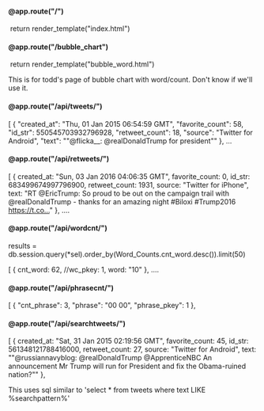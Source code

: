 #### @app.route("/")

​	return render_template("index.html")



#### @app.route("/bubble_chart")

​	 return render_template("bubble_word.html")

This is for todd's page of bubble chart with word/count.  Don't know if we'll use it.



#### @app.route("/api/tweets/")

  [
    {
      "created_at": "Thu, 01 Jan 2015 06:54:59 GMT", 
      "favorite_count": 58, 
      "id_str": 550545703932796928, 
      "retweet_count": 18, 
      "source": "Twitter for Android", 
      "text": "\"@flicka__: @realDonaldTrump for president\""
    }, ...



#### @app.route("/api/retweets/")

  [
    {
    created_at: "Sun, 03 Jan 2016 04:06:35 GMT",
    favorite_count: 0,
    id_str: 683499674997796900,
    retweet_count: 1931,
    source: "Twitter for iPhone",
    text: "RT @EricTrump: So proud to be out on the campaign trail with @realDonaldTrump - thanks for an amazing night #Biloxi #Trump2016 https://t.co…"
    }, ....

#### @app.route("/api/wordcnt/")

 results = db.session.query(*sel).order_by(Word_Counts.cnt_word.desc()).limit(50)

[
  {
  cnt_word: 62,
  //wc_pkey: 1,
  word: "10"
  }, ....

#### @app.route("/api/phrasecnt/")

[
  {
    "cnt_phrase": 3, 
    "phrase": "00 00", 
    "phrase_pkey": 1
  }, 

#### @app.route("/api/searchtweets/<searchpattern>")

[
  {
  created_at: "Sat, 31 Jan 2015 02:19:56 GMT",
  favorite_count: 45,
  id_str: 561348121788416000,
  retweet_count: 27,
  source: "Twitter for Android",
  text: ""@russiannavyblog: @realDonaldTrump @ApprenticeNBC An announcement Mr Trump will run for President and fix the Obama-ruined nation?""
  },

This uses sql similar to 'select * from tweets where text LIKE %searchpattern%'